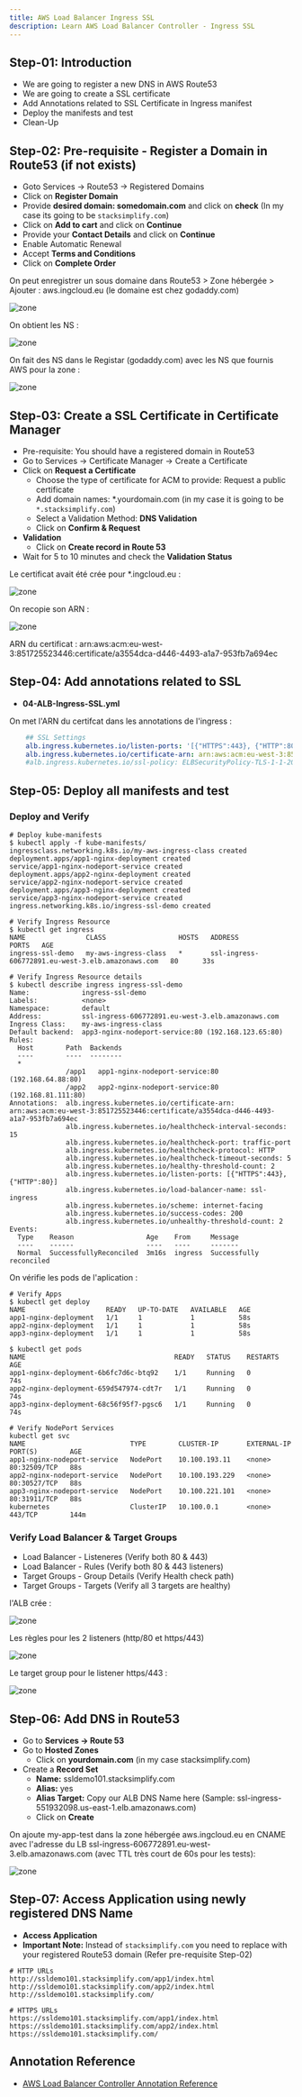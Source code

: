```yaml
---
title: AWS Load Balancer Ingress SSL
description: Learn AWS Load Balancer Controller - Ingress SSL
---
```


## Step-01: Introduction
- We are going to register a new DNS in AWS Route53
- We are going to create a SSL certificate 
- Add Annotations related to SSL Certificate in Ingress manifest
- Deploy the manifests and test
- Clean-Up

## Step-02: Pre-requisite - Register a Domain in Route53 (if not exists)
- Goto Services -> Route53 -> Registered Domains
- Click on **Register Domain**
- Provide **desired domain: somedomain.com** and click on **check** (In my case its going to be `stacksimplify.com`)
- Click on **Add to cart** and click on **Continue**
- Provide your **Contact Details** and click on **Continue**
- Enable Automatic Renewal
- Accept **Terms and Conditions**
- Click on **Complete Order**

On peut enregistrer un sous domaine dans Route53 > Zone hébergée > Ajouter : aws.ingcloud.eu (le domaine est chez godaddy.com)

![zone](img/2.png)

On obtient les NS :

![zone](img/3.png)


On fait des NS dans le Registar (godaddy.com) avec les NS que fournis AWS pour la zone :

![zone](img/4.png)

## Step-03: Create a SSL Certificate in Certificate Manager
- Pre-requisite: You should have a registered domain in Route53 
- Go to Services -> Certificate Manager -> Create a Certificate
- Click on **Request a Certificate**
  - Choose the type of certificate for ACM to provide: Request a public certificate
  - Add domain names: *.yourdomain.com (in my case it is going to be `*.stacksimplify.com`)
  - Select a Validation Method: **DNS Validation**
  - Click on **Confirm & Request**    
- **Validation**
  - Click on **Create record in Route 53**  
- Wait for 5 to 10 minutes and check the **Validation Status**  

Le certificat avait été crée pour *.ingcloud.eu :

![zone](img/5.png)

On recopie son ARN :

![zone](img/6.png)

ARN du certificat : arn:aws:acm:eu-west-3:851725523446:certificate/a3554dca-d446-4493-a1a7-953fb7a694ec

## Step-04: Add annotations related to SSL
- **04-ALB-Ingress-SSL.yml**

On met l'ARN du certifcat dans les annotations de l'ingress :

```yaml
    ## SSL Settings
    alb.ingress.kubernetes.io/listen-ports: '[{"HTTPS":443}, {"HTTP":80}]'
    alb.ingress.kubernetes.io/certificate-arn: arn:aws:acm:eu-west-3:851725523446:certificate/a3554dca-d446-4493-a1a7-953fb7a694ec
    #alb.ingress.kubernetes.io/ssl-policy: ELBSecurityPolicy-TLS-1-1-2017-01 #Optional (Picks default if not used)    
```
## Step-05: Deploy all manifests and test
### Deploy and Verify
```t
# Deploy kube-manifests
$ kubectl apply -f kube-manifests/
ingressclass.networking.k8s.io/my-aws-ingress-class created
deployment.apps/app1-nginx-deployment created
service/app1-nginx-nodeport-service created
deployment.apps/app2-nginx-deployment created
service/app2-nginx-nodeport-service created
deployment.apps/app3-nginx-deployment created
service/app3-nginx-nodeport-service created
ingress.networking.k8s.io/ingress-ssl-demo created

# Verify Ingress Resource
$ kubectl get ingress
NAME               CLASS                  HOSTS   ADDRESS                                             PORTS   AGE
ingress-ssl-demo   my-aws-ingress-class   *       ssl-ingress-606772891.eu-west-3.elb.amazonaws.com   80      33s

# Verify Ingress Resource details
$ kubectl describe ingress ingress-ssl-demo
Name:             ingress-ssl-demo
Labels:           <none>
Namespace:        default
Address:          ssl-ingress-606772891.eu-west-3.elb.amazonaws.com
Ingress Class:    my-aws-ingress-class
Default backend:  app3-nginx-nodeport-service:80 (192.168.123.65:80)
Rules:
  Host        Path  Backends
  ----        ----  --------
  *           
              /app1   app1-nginx-nodeport-service:80 (192.168.64.88:80)
              /app2   app2-nginx-nodeport-service:80 (192.168.81.111:80)
Annotations:  alb.ingress.kubernetes.io/certificate-arn: arn:aws:acm:eu-west-3:851725523446:certificate/a3554dca-d446-4493-a1a7-953fb7a694ec
              alb.ingress.kubernetes.io/healthcheck-interval-seconds: 15
              alb.ingress.kubernetes.io/healthcheck-port: traffic-port
              alb.ingress.kubernetes.io/healthcheck-protocol: HTTP
              alb.ingress.kubernetes.io/healthcheck-timeout-seconds: 5
              alb.ingress.kubernetes.io/healthy-threshold-count: 2
              alb.ingress.kubernetes.io/listen-ports: [{"HTTPS":443}, {"HTTP":80}]
              alb.ingress.kubernetes.io/load-balancer-name: ssl-ingress
              alb.ingress.kubernetes.io/scheme: internet-facing
              alb.ingress.kubernetes.io/success-codes: 200
              alb.ingress.kubernetes.io/unhealthy-threshold-count: 2
Events:
  Type    Reason                  Age    From     Message
  ----    ------                  ----   ----     -------
  Normal  SuccessfullyReconciled  3m16s  ingress  Successfully reconciled
```
On vérifie les pods de l'aplication :

```t
# Verify Apps
$ kubectl get deploy
NAME                    READY   UP-TO-DATE   AVAILABLE   AGE
app1-nginx-deployment   1/1     1            1           58s
app2-nginx-deployment   1/1     1            1           58s
app3-nginx-deployment   1/1     1            1           58s

$ kubectl get pods
NAME                                     READY   STATUS    RESTARTS   AGE
app1-nginx-deployment-6b6fc7d6c-btq92    1/1     Running   0          74s
app2-nginx-deployment-659d547974-cdt7r   1/1     Running   0          74s
app3-nginx-deployment-68c56f95f7-pgsc6   1/1     Running   0          74s

# Verify NodePort Services
kubectl get svc
NAME                          TYPE        CLUSTER-IP       EXTERNAL-IP   PORT(S)        AGE
app1-nginx-nodeport-service   NodePort    10.100.193.11    <none>        80:32509/TCP   88s
app2-nginx-nodeport-service   NodePort    10.100.193.229   <none>        80:30527/TCP   88s
app3-nginx-nodeport-service   NodePort    10.100.221.101   <none>        80:31911/TCP   88s
kubernetes                    ClusterIP   10.100.0.1       <none>        443/TCP        144m
```
### Verify Load Balancer & Target Groups
- Load Balancer -  Listeneres (Verify both 80 & 443) 
- Load Balancer - Rules (Verify both 80 & 443 listeners) 
- Target Groups - Group Details (Verify Health check path)
- Target Groups - Targets (Verify all 3 targets are healthy)

l'ALB crée :

![zone](img/7.png)

Les règles pour les 2 listeners (http/80 et https/443)

![zone](img/8.png)

Le target group pour le listener https/443 :

![zone](img/9.png)

## Step-06: Add DNS in Route53   
- Go to **Services -> Route 53**
- Go to **Hosted Zones**
  - Click on **yourdomain.com** (in my case stacksimplify.com)
- Create a **Record Set**
  - **Name:** ssldemo101.stacksimplify.com
  - **Alias:** yes
  - **Alias Target:** Copy our ALB DNS Name here (Sample: ssl-ingress-551932098.us-east-1.elb.amazonaws.com)
  - Click on **Create**

On ajoute my-app-test dans la zone hébergée aws.ingcloud.eu en CNAME avec l'adresse du LB ssl-ingress-606772891.eu-west-3.elb.amazonaws.com (avec TTL très court de 60s pour les tests):

![zone](img/10.png)


## Step-07: Access Application using newly registered DNS Name
- **Access Application**
- **Important Note:** Instead of `stacksimplify.com` you need to replace with your registered Route53 domain (Refer pre-requisite Step-02)
```t
# HTTP URLs
http://ssldemo101.stacksimplify.com/app1/index.html
http://ssldemo101.stacksimplify.com/app2/index.html
http://ssldemo101.stacksimplify.com/

# HTTPS URLs
https://ssldemo101.stacksimplify.com/app1/index.html
https://ssldemo101.stacksimplify.com/app2/index.html
https://ssldemo101.stacksimplify.com/
```

## Annotation Reference
- [AWS Load Balancer Controller Annotation Reference](https://kubernetes-sigs.github.io/aws-load-balancer-controller/v2.4/guide/ingress/annotations/)
